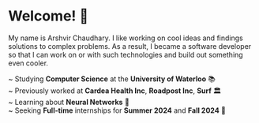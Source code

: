 # Welcome! 👋
My name is Arshvir Chaudhary. I like working on cool ideas and findings solutions to complex problems. As a result, I became a software developer so that I can work on or with such  technologies and build out something even cooler.
<br />

~ Studying **Computer Science** at the **University of Waterloo** 📚 <br />
~ Previously worked at **Cardea Health Inc**, **Roadpost Inc**, **Surf** 🏛️ <br />
~ Learning about **Neural Networks** 🌱 <br />
~ Seeking **Full-time** internships for **Summer 2024** and **Fall 2024** 💼  <br />

<!--
#### Tech Stack:

![HTML5](https://img.shields.io/badge/html5-%23E34F26.svg?style=for-the-badge&logo=html5&logoColor=white)
![CSS3](https://img.shields.io/badge/css3-%231572B6.svg?style=for-the-badge&logo=css3&logoColor=white)
![JavaScript](https://img.shields.io/badge/javascript-%23007ACC.svg?style=for-the-badge&logo=javascript&logoColor=white)
![TypeScript](https://img.shields.io/badge/typescript-%231572B6.svg?style=for-the-badge&logo=typescript&logoColor=white)
![Python](https://img.shields.io/badge/python-%3670A0.svg?style=for-the-badge&logo=python&logoColor=white)
![React](https://img.shields.io/badge/react-%2320232a.svg?style=for-the-badge&logo=react&logoColor=white)
-->

<!--
[![Arshvir's Github Stats](https://github-readme-stats.vercel.app/api?username=arshvirc&count_private=true&show_icons=true&theme=radical&hide_rank=false)](https://github.com/anuraghazra/github-readme-stats)
-->

<!--
#### Languages:
<img align="left" alt="" width="30px" style="padding-right:10px;" src="https://cdn.jsdelivr.net/gh/devicons/devicon/icons/html5/html5-original.svg"/>
<img align="left" alt="" width="30px" style="padding-right:10px;" src="https://cdn.jsdelivr.net/gh/devicons/devicon/icons/css3/css3-original.svg"/>
<img align="left" alt="" width="30px" style="padding-right:10px;" src="https://cdn.jsdelivr.net/gh/devicons/devicon/icons/javascript/javascript-original.svg"/>
<img align="left" alt="" width="30px" style="padding-right:10px;" src="https://cdn.jsdelivr.net/gh/devicons/devicon/icons/typescript/typescript-original.svg"/>
<img align="left" alt="" width="30px" style="padding-right:10px;" src="https://cdn.jsdelivr.net/gh/devicons/devicon/icons/sql/sql-original.svg"/>
<img align="left" alt="" width="30px" style="padding-right:10px;" src="https://cdn.jsdelivr.net/gh/devicons/devicon/icons/bash/bash-original.svg"/>
<img align="left" alt="" width="30px" style="padding-right:10px;" src="https://cdn.jsdelivr.net/gh/devicons/devicon/icons/c/c-original.svg"/>
<br />

#### Frameworks:
<img align="left" alt="" width="30px" style="padding-right:10px;" src="https://cdn.jsdelivr.net/gh/devicons/devicon/icons/pytorch/pytorch-original.svg"/>
<img align="left" alt="" width="30px" style="padding-right:10px;" src="https://cdn.jsdelivr.net/gh/devicons/devicon/icons/tensorflow/tensorflow-original.svg"/>
<img align="left" alt="" width="30px" style="padding-right:10px;" src="https://cdn.jsdelivr.net/gh/devicons/devicon/icons/numpy/numpy-original.svg"/>
<img align="left" alt="" width="30px" style="padding-right:10px;" src="https://cdn.jsdelivr.net/gh/devicons/devicon/icons/express/express-original.svg"/>
<img align="left" alt="" width="30px" style="padding-right:10px;" src="https://cdn.jsdelivr.net/gh/devicons/devicon/icons/react/react-original.svg"/>
<br />

#### Tools:
<img align="left" alt="" width="30px" style="padding-right:10px;" src="https://cdn.jsdelivr.net/gh/devicons/devicon/icons/aws/aws-original.svg"/>
<img align="left" alt="" width="30px" style="padding-right:10px;" src="https://cdn.jsdelivr.net/gh/devicons/devicon/icons/node/node-original.svg"/>
<img align="left" alt="" width="30px" style="padding-right:10px;" src="https://cdn.jsdelivr.net/gh/devicons/devicon/icons/node/node-original.svg"/>
<img align="left" alt="" width="30px" style="padding-right:10px;" src="https://cdn.jsdelivr.net/gh/devicons/devicon/icons/node/node-original.svg"/>
<br />
-->
